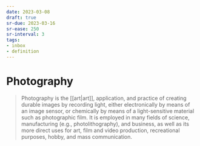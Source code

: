 ```yaml
---
date: 2023-03-08
draft: true
sr-due: 2023-03-16
sr-ease: 250
sr-interval: 3
tags:
- inbox
- definition
---
```


# Photography

> Photography is the [[art|art]], application, and practice of
> creating durable images by recording light, either electronically by means of
> an image sensor, or chemically by means of a light-sensitive material such as
> photographic film. It is employed in many fields of science, manufacturing
> (e.g., photolithography), and business, as well as its more direct uses for
> art, film and video production, recreational purposes, hobby, and mass
> communication.